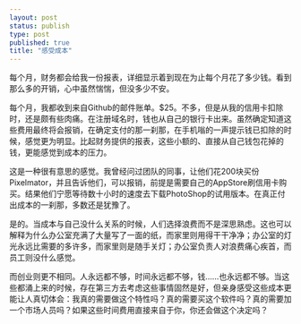 ```yaml
--- 
layout: post
status: publish
type: post
published: true
title: "感受成本"
---
```


每个月，财务都会给我一份报表，详细显示着到现在为止每个月花了多少钱。看到那么多的开销，心中虽然惴惴，但没多少不安。

每个月，我都收到来自Github的邮件账单。$25。不多，但是从我的信用卡扣除时，还是颇有些肉痛。在注册域名时，钱也从自己的银行卡出来。虽然确定知道这些费用最终将会报销，在确定支付的那一刹那，在手机嗡的一声提示钱已扣除的时候，感觉更为明显。比起财务提供的报表，这些小额的、直接从自己钱包花掉的钱，更能感觉到成本的压力。

这是一种很有意思的感觉。我曾经问过团队的同事，让他们花200块买份Pixelmator，并且告诉他们，可以报销，前提是需要自己的AppStore刷信用卡购买。结果他们宁愿等待数十小时的速度去下载PhotoShop的试用版本。在真正付出成本的一刹那，多数还是犹豫了。

是的。当成本与自己没什么关系的时候，人们选择浪费而不是深思熟虑。这也可以解释为什么办公室充满了大量写了一面的纸，而家里则用得干干净净；办公室的灯光永远比需要的多许多，而家里则是随手关灯；办公室负责人对浪费痛心疾首，而员工则没什么感觉。

而创业则更不相同。人永远都不够，时间永远都不够，钱……也永远都不够。当这些都涌上来的时候，存在第三方去考虑这些事情固然是好，但亲身感受这些成本更能让人真切体会：我真的需要做这个特性吗？真的需要买这个软件吗？真的需要加一个市场人员吗？如果这些时间费用直接来自于你，你还会做这个决定吗？

